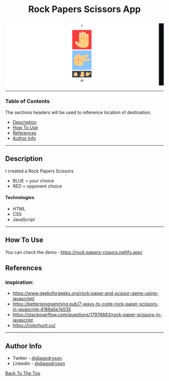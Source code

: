 # <p align="center">Rock Papers Scissors App</p>

![Project Image](resultat.png)

---

### Table of Contents

The sections headers will be used to reference location of destination.

- [Description](#description)
- [How To Use](#how-to-use)
- [References](#references)
- [Author Info](#author-info)

---

## Description

I created a Rock Papers Scissors

- BLUE = your choice 
- RED = opponent choice

#### Technologies

- HTML
- CSS
- JavaScript

---

## How To Use

You can check the demo : https://rock-papers-cissors.netlify.app/

## References

### inspiration: 

- https://www.geeksforgeeks.org/rock-paper-and-scissor-game-using-javascript/
- https://betterprogramming.pub/7-ways-to-code-rock-paper-scissors-in-javascript-4189a5e7e535
- https://stackoverflow.com/questions/17976883/rock-paper-scissors-in-javascript
- https://colorhunt.co/

---

## Author Info

- Twitter - [@diagodryson](https://twitter.com/diagodryson)
- Linkedin - [@diagodryson](https://linkedin.com/in/diagodryson)

[Back To The Top](#read-me-template)
